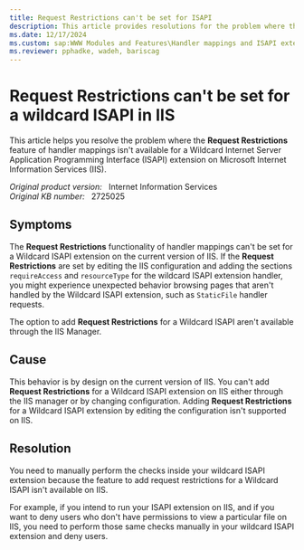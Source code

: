 ```yaml
---
title: Request Restrictions can't be set for ISAPI
description: This article provides resolutions for the problem where the Request Restrictions functionality not working for Wildcard ISAPI extension.
ms.date: 12/17/2024
ms.custom: sap:WWW Modules and Features\Handler mappings and ISAPI extensions
ms.reviewer: pphadke, wadeh, bariscag
---
```

# Request Restrictions can't be set for a wildcard ISAPI in IIS

This article helps you resolve the problem where the **Request Restrictions** feature of handler mappings isn't available for a Wildcard Internet Server Application Programming Interface (ISAPI) extension on Microsoft Internet Information Services (IIS).

_Original product version:_ &nbsp; Internet Information Services  
_Original KB number:_ &nbsp; 2725025

## Symptoms

The **Request Restrictions** functionality of handler mappings can't be set for a Wildcard ISAPI extension on the current version of IIS. If the **Request Restrictions** are set by editing the IIS configuration and adding the sections `requireAccess` and `resourceType` for the wildcard ISAPI extension handler, you might experience unexpected behavior browsing pages that aren't handled by the Wildcard ISAPI extension, such as `StaticFile` handler requests.

The option to add **Request Restrictions** for a Wildcard ISAPI aren't available through the IIS Manager.

## Cause

This behavior is by design on the current version of IIS. You can't add **Request Restrictions** for a Wildcard ISAPI extension on IIS either through the IIS manager or by changing configuration. Adding **Request Restrictions** for a Wildcard ISAPI extension by editing the configuration isn't supported on IIS.

## Resolution

You need to manually perform the checks inside your wildcard ISAPI extension because the feature to add request restrictions for a Wildcard ISAPI isn't available on IIS.

For example, if you intend to run your ISAPI extension on IIS, and if you want to deny users who don't have permissions to view a particular file on IIS, you need to perform those same checks manually in your wildcard ISAPI extension and deny users.
